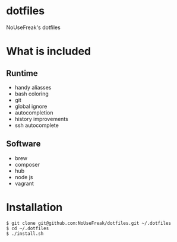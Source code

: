 dotfiles
========

NoUseFreak's dotfiles

# What is included

## Runtime
 - handy aliasses
 - bash coloring
 - git
  - global ignore
  - autocompletion
 - history improvements
 - ssh autocomplete

## Software
 - brew
 - composer
 - hub
 - node js
 - vagrant

# Installation

```
$ git clone git@github.com:NoUseFreak/dotfiles.git ~/.dotfiles
$ cd ~/.dotfiles
$ ./install.sh
```
